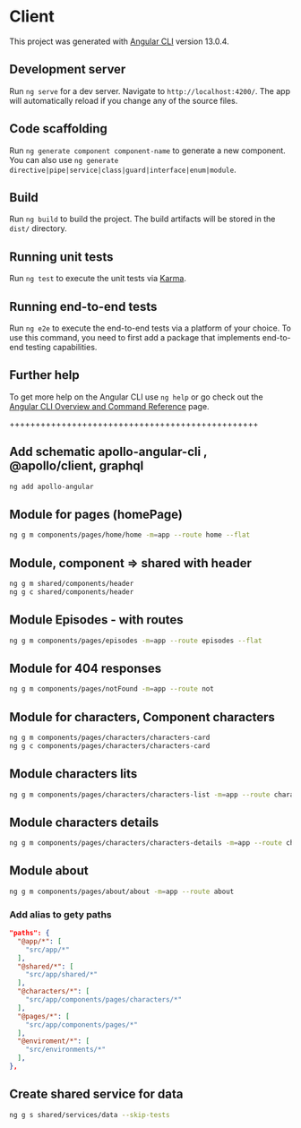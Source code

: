 # Client

This project was generated with [Angular CLI](https://github.com/angular/angular-cli) version 13.0.4.

## Development server

Run `ng serve` for a dev server. Navigate to `http://localhost:4200/`. The app will automatically reload if you change any of the source files.

## Code scaffolding

Run `ng generate component component-name` to generate a new component. You can also use `ng generate directive|pipe|service|class|guard|interface|enum|module`.

## Build

Run `ng build` to build the project. The build artifacts will be stored in the `dist/` directory.

## Running unit tests

Run `ng test` to execute the unit tests via [Karma](https://karma-runner.github.io).

## Running end-to-end tests

Run `ng e2e` to execute the end-to-end tests via a platform of your choice. To use this command, you need to first add a package that implements end-to-end testing capabilities.

## Further help

To get more help on the Angular CLI use `ng help` or go check out the [Angular CLI Overview and Command Reference](https://angular.io/cli) page.

++++++++++++++++++++++++++++++++++++++++++++++++

## Add schematic apollo-angular-cli , @apollo/client, graphql

```sh
ng add apollo-angular
```

## Module for pages (homePage)

```sh
ng g m components/pages/home/home -m=app --route home --flat
```

## Module, component => shared with header

```sh
ng g m shared/components/header
ng g c shared/components/header
```

## Module Episodes - with routes

```sh
ng g m components/pages/episodes -m=app --route episodes --flat
```

## Module for 404 responses

```sh
ng g m components/pages/notFound -m=app --route not
```

## Module for characters, Component characters

```sh
ng g m components/pages/characters/characters-card
ng g c components/pages/characters/characters-card
```

## Module characters lits

```sh
ng g m components/pages/characters/characters-list -m=app --route character-list
```

## Module characters details

```sh
ng g m components/pages/characters/characters-details -m=app --route characters-details
```

## Module about

```sh
ng g m components/pages/about/about -m=app --route about
```

### Add alias to gety paths

```json
"paths": {
  "@app/*": [
    "src/app/*"
  ],
  "@shared/*": [
    "src/app/shared/*"
  ],
  "@characters/*": [
    "src/app/components/pages/characters/*"
  ],
  "@pages/*": [
    "src/app/components/pages/*"
  ],
  "@enviroment/*": [
    "src/environments/*"
  ],
},
```

## Create shared service for data

```sh
ng g s shared/services/data --skip-tests
```
